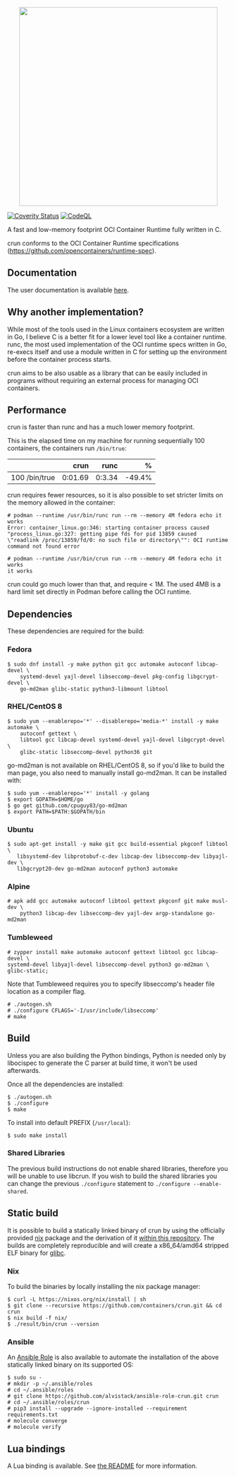 <p align="center">
  <img src="docs/crun.svg" width="450" height="450">
</p>

[![Coverity Status](https://scan.coverity.com/projects/17787/badge.svg)](https://scan.coverity.com/projects/giuseppe-crun)
[![CodeQL](https://github.com/containers/crun/workflows/CodeQL/badge.svg)](https://github.com/containers/crun/actions?query=workflow%3ACodeQL)

A fast and low-memory footprint OCI Container Runtime fully written in
C.

crun conforms to the OCI Container Runtime specifications
(<https://github.com/opencontainers/runtime-spec>).

## Documentation

The user documentation is available [here](crun.1.md).

## Why another implementation?

While most of the tools used in the Linux containers ecosystem are
written in Go, I believe C is a better fit for a lower level tool like a
container runtime. runc, the most used implementation of the OCI runtime
specs written in Go, re-execs itself and use a module written in C for
setting up the environment before the container process starts.

crun aims to be also usable as a library that can be easily included in
programs without requiring an external process for managing OCI
containers.

## Performance

crun is faster than runc and has a much lower memory footprint.

This is the elapsed time on my machine for running sequentially 100
containers, the containers run `/bin/true`:

|               |    crun |   runc |       % |
| ------------- | ------: | -----: | ------: |
| 100 /bin/true | 0:01.69 | 0:3.34 | \-49.4% |

crun requires fewer resources, so it is also possible to set stricter
limits on the memory allowed in the container:

```console
# podman --runtime /usr/bin/runc run --rm --memory 4M fedora echo it works
Error: container_linux.go:346: starting container process caused "process_linux.go:327: getting pipe fds for pid 13859 caused \"readlink /proc/13859/fd/0: no such file or directory\"": OCI runtime command not found error

# podman --runtime /usr/bin/crun run --rm --memory 4M fedora echo it works
it works
```

crun could go much lower than that, and require \< 1M. The used 4MB is a
hard limit set directly in Podman before calling the OCI runtime.

## Dependencies

These dependencies are required for the build:

### Fedora

```console
$ sudo dnf install -y make python git gcc automake autoconf libcap-devel \
    systemd-devel yajl-devel libseccomp-devel pkg-config libgcrypt-devel \
    go-md2man glibc-static python3-libmount libtool
```

### RHEL/CentOS 8

```console
$ sudo yum --enablerepo='*' --disablerepo='media-*' install -y make automake \
    autoconf gettext \
    libtool gcc libcap-devel systemd-devel yajl-devel libgcrypt-devel \
    glibc-static libseccomp-devel python36 git
```

go-md2man is not available on RHEL/CentOS 8, so if you'd like to build
the man page, you also need to manually install go-md2man. It can be
installed with:

```console
$ sudo yum --enablerepo='*' install -y golang
$ export GOPATH=$HOME/go
$ go get github.com/cpuguy83/go-md2man
$ export PATH=$PATH:$GOPATH/bin
```

### Ubuntu

```console
$ sudo apt-get install -y make git gcc build-essential pkgconf libtool \
   libsystemd-dev libprotobuf-c-dev libcap-dev libseccomp-dev libyajl-dev \
   libgcrypt20-dev go-md2man autoconf python3 automake
```

### Alpine

```console
# apk add gcc automake autoconf libtool gettext pkgconf git make musl-dev \
    python3 libcap-dev libseccomp-dev yajl-dev argp-standalone go-md2man
```

### Tumbleweed

```console
# zypper install make automake autoconf gettext libtool gcc libcap-devel \
systemd-devel libyajl-devel libseccomp-devel python3 go-md2man \
glibc-static;
```

Note that Tumbleweed requires you to specify libseccomp's header file location
as a compiler flag.

```console
# ./autogen.sh
# ./configure CFLAGS='-I/usr/include/libseccomp'
# make
```

## Build

Unless you are also building the Python bindings, Python is needed only
by libocispec to generate the C parser at build time, it won't be used
afterwards.

Once all the dependencies are installed:

```console
$ ./autogen.sh
$ ./configure
$ make
```

To install into default PREFIX (`/usr/local`):

```console
$ sudo make install
```

### Shared Libraries

The previous build instructions do not enable shared libraries, therefore you will be unable to use libcrun. If you wish to build the shared libraries you can change the previous `./configure` statement to `./configure --enable-shared`.

## Static build

It is possible to build a statically linked binary of crun by using the
officially provided
[nix](https://nixos.org/nixos/packages.html?attr=crun&channel=unstable&query=crun)
package and the derivation of it [within this repository](nix/). The
builds are completely reproducible and will create a x86\_64/amd64
stripped ELF binary for [glibc](https://www.gnu.org/software/libc).

### Nix

To build the binaries by locally installing the nix package manager:

```console
$ curl -L https://nixos.org/nix/install | sh
$ git clone --recursive https://github.com/containers/crun.git && cd crun
$ nix build -f nix/
$ ./result/bin/crun --version
```

### Ansible

An [Ansible Role](https://github.com/alvistack/ansible-role-crun) is
also available to automate the installation of the above statically
linked binary on its supported OS:

```console
$ sudo su -
# mkdir -p ~/.ansible/roles
# cd ~/.ansible/roles
# git clone https://github.com/alvistack/ansible-role-crun.git crun
# cd ~/.ansible/roles/crun
# pip3 install --upgrade --ignore-installed --requirement requirements.txt
# molecule converge
# molecule verify
```

## Lua bindings

A Lua binding is available. See [the README](lua/README.md) for more information.
